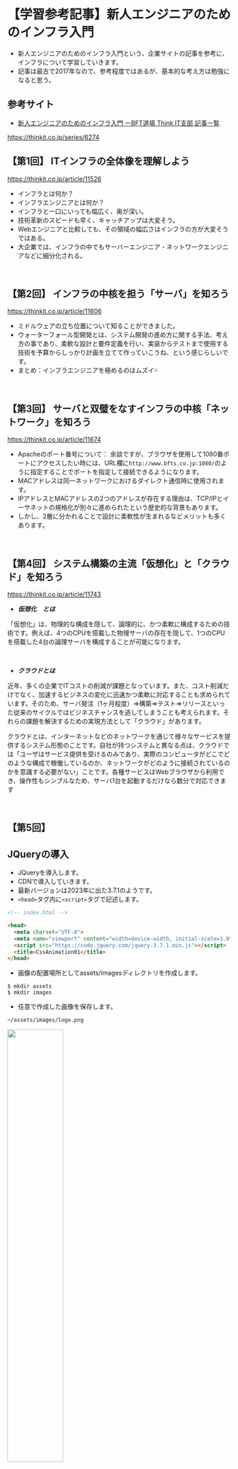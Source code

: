 # 【学習参考記事】新人エンジニアのためのインフラ入門
- 新人エンジニアのためのインフラ入門という、企業サイトの記事を参考に、インフラについて学習していきます。
- 記事は最古で2017年なので、参考程度ではあるが、基本的な考え方は勉強になると思う。


## 参考サイト
- <a href="https://thinkit.co.jp/series/6274">新人エンジニアのためのインフラ入門 ーBFT道場 Think IT支部 記事一覧</a>

https://thinkit.co.jp/series/6274


## 【第1回】 ITインフラの全体像を理解しよう

https://thinkit.co.jp/article/11526

- インフラとは何か？
- インフラエンジニアとは何か？
- インフラと一口にいっても幅広く、奥が深い。
- 技術革新のスピードも早く、キャッチアップは大変そう。
- Webエンジニアと比較しても、その領域の幅広さはインフラの方が大変そうではある。
- 大企業では、インフラの中でもサーバーエンジニア・ネットワークエンジニアなどに細分化される。


<br>

## 【第2回】 インフラの中核を担う「サーバ」を知ろう

https://thinkit.co.jp/article/11606

- ミドルウェアの立ち位置について知ることができました。
- ウォーターフォール型開発とは、システム開発の進め方に関する手法、考え方の事であり、柔軟な設計と要件定義を行い、実装からテストまで使用する技術を予算からしっかり計画を立てて作っていこうね、という感じらしいです。
- まとめ：インフラエンジニアを極めるのはムズイ💦

<br>

## 【第3回】 サーバと双璧をなすインフラの中核「ネットワーク」を知ろう

https://thinkit.co.jp/article/11674

- Apacheのポート番号について： 余談ですが、ブラウザを使用して1080番ポートにアクセスしたい時には、URL欄に`http://www.bfts.co.jp:1080/`のように指定することでポートを指定して接続できるようになります。
- MACアドレスは同一ネットワークにおけるダイレクト通信時に使用されます。
- IPアドレスとMACアドレスの2つのアドレスが存在する理由は、TCP/IPとイーサネットの規格化が別々に進められたという歴史的な背景もあります。
- しかし、2層に分かれることで設計に柔軟性が生まれるなどメリットも多くあります。


<br>

## 【第4回】 システム構築の主流「仮想化」と「クラウド」を知ろう

https://thinkit.co.jp/article/11743


- ***仮想化　とは***

「仮想化」は、物理的な構成を隠して、論理的に、かつ柔軟に構成するための技術です。例えば、4つのCPUを搭載した物理サーバの存在を隠して、1つのCPUを搭載した4台の論理サーバを構成することが可能になります。

<br>

- ***クラウドとは***

近年、多くの企業でITコストの削減が課題となっています。また、コスト削減だけでなく、加速するビジネスの変化に迅速かつ柔軟に対応することも求められています。そのため、サーバ発注（1ヶ月程度）⇒構築⇒テスト⇒リリースといった従来のサイクルではビジネスチャンスを逃してしまうことも考えられます。それらの課題を解決するための実現方法として「クラウド」があります。

クラウドとは、インターネットなどのネットワークを通じて様々なサービスを提供するシステム形態のことです。自社が持つシステムと異なる点は、クラウドでは「ユーザはサービス提供を受けるのみであり、実際のコンピュータがどこでどのような構成で稼働しているのか、ネットワークがどのように接続されているのかを意識する必要がない」ことです。各種サービスはWebブラウザから利用でき、操作性もシンプルなため、サーバ1台を起動するだけなら数分で対応できます



<br>

## 【第5回】 


## JQueryの導入

- JQueryを導入します。
- CDNで導入していきます。
- 最新バージョンは2023年に出た3.7.1のようです。
- `<head>`タグ内に`<script>`タグで記述します。


```html
<!-- index.html --> 

<head>
  <meta charset="UTF-8">
  <meta name="viewport" content="width=device-width, initial-scale=1.0">
  <script src="https://code.jquery.com/jquery-3.7.1.min.js"></script>
  <title>CssAnimation01</title>
</head>
```

- 画像の配置場所としてassets/imagesディレクトリを作成します。

```terminal
$ mkdir assets
$ mkdir images
```

- 任意で作成した画像を保存します。

```
~/assets/images/logo.png
```

<img src="https://qiita-image-store.s3.ap-northeast-1.amazonaws.com/0/3486945/dd6958ee-3612-26a7-7413-ed43461002c8.png" alt="" width="50%" height=auto>


- 試しにJQueryでメソッドを記述してみます。

```
$ touch ~/assets/js/test.js
```

- 今回は試しに文字色を赤に変えるメソッドを記述しました。
- あくまでテストです。

```js
//spanタグの文字色を赤に変える

$(function(){
  $("span").css("color","red");  
});
```

- jsファイルにメソッドを記述したら、htmlファイルで読み込みます。
- <head>タグ内と<body>タグ、両方とも読み込んでくれました。
- どちらが良いか判断つきませんが、いったん、<body>タグに記述します。
- 作成したjsファイルを読み込むときはデフォルトだと、絶対パスではないとダメみたいです。

```html
index.html

<body>
  <h1>
    <span>CssAnimation01</span>
  </h1>

  <script src="https://code.jquery.com/jquery-3.7.1.min.js"></script>
  <script src="${root}/css_animation_01/assets/js/test.js"></script>
</body>
```

<img src="https://qiita-image-store.s3.ap-northeast-1.amazonaws.com/0/3486945/8b10aea1-3c58-76a3-699a-53cb1196ba30.jpeg" alt="" width="50%" height=auto>


- 無事に文字色が赤くなりました。JQuery正しく導入できたと思います。
- ここまでは普通のJavaScriptの実装みたいな感じです。
- JQueryではこのjsファイルに複雑なアニメーションの動きをけっこう簡単に実装できるコードが使えるようになるみたいです。
- ここから本番をやっていきますが、その前に一旦コミットしておきます。


<br>










<br><br><br>

## よく使うタグ

`<img src="" alt="" width="50%" height=auto>`

